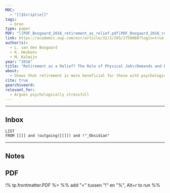 ```yaml
---
MOC:
  - "[[$Scriptie]]"
tags:
  - bron
type: paper
PDF: "[[PDF_Boogaard_2016_retirement_as_relief.pdf|PDF_Boogaard_2016_retirement_as_relief.pdf]]"
link: https://academic.oup.com/esr/article/32/2/295/1750088?login=true
author(s):
  - L. van den Boogaard
  - K. Henkens
  - M. Kalmijn
year: "2016"
title: "Retirement as a Relief? The Role of Physical Job\rDemands and Psychological Job Stress for Effects\rof Retirement on Self-Rated Health"
about:
  - Shows that retirement is more beneficial for those with psychologically stressful jobs, with less clear health benefits for those in physically demanding work.
cite: true
gearchiveerd:
relevant_for:
  - Argues psychologically stressfull
---
```

---
## Inbox
```dataview
LIST
FROM [[]] and !outgoing([[]]) and !"_Obsidian"
```
---
## Notes


## PDF


!% tp.frontmatter.PDF %>
%% add "<" tussen "!" en "%", Alt+r to run %%